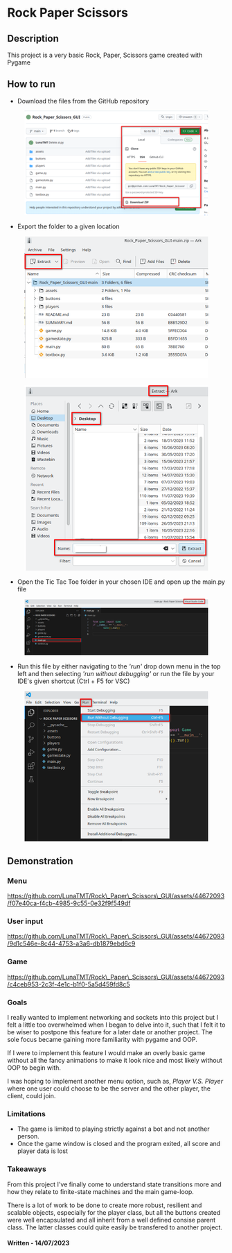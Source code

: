 # Rock Paper Scissors

## Description

This project is a very basic Rock, Paper, Scissors game created with Pygame

## How to run

* Download the files from the GitHub repository

<div align="center">

<figure><img src=".gitbook/assets/rock_paper_scissors.png" alt=""><figcaption></figcaption></figure>

</div>

* Export the folder to a given location

<div align="center">

<figure><img src=".gitbook/assets/extract.png" alt=""><figcaption></figcaption></figure>

</div>

<div align="center">

<figure><img src=".gitbook/assets/extract_2.png" alt=""><figcaption></figcaption></figure>

</div>

* Open the Tic Tac Toe folder in your chosen IDE and open up the main.py file

<div align="center">

<figure><img src=".gitbook/assets/run.png" alt=""><figcaption></figcaption></figure>

</div>

* Run this file by either navigating to the _'run'_ drop down menu in the top left and then selecting _'run without debugging'_ or run the file by your IDE's given shortcut (Ctrl + F5 for VSC)

<div align="center">

<figure><img src=".gitbook/assets/run2.png" alt=""><figcaption></figcaption></figure>

</div>

## Demonstration

### Menu

https://github.com/LunaTMT/Rock\_Paper\_Scissors\_GUI/assets/44672093/f07e40ca-f4cb-4985-9c55-0e32f9f549df

### User input

https://github.com/LunaTMT/Rock\_Paper\_Scissors\_GUI/assets/44672093/9d1c546e-8c44-4753-a3a6-db1879ebd6c9

### Game

https://github.com/LunaTMT/Rock\_Paper\_Scissors\_GUI/assets/44672093/c4ceb953-2c3f-4e1c-b1f0-5a5d459fd8c5

### Goals

I really wanted to implement networking and sockets into this project but I felt a little too overwhelmed when I began to delve into it, such that I felt it to be wiser to postpone this feature for a later date or another project. The sole focus became gaining more familiarity with pygame and OOP.

&#x20;If I were to implement this feature I would make an overly basic game without all the fancy animations to make it look nice and most likely without OOP to begin with.&#x20;

I was hoping to implement another menu option, such as, _Player V.S. Player_ where one user could choose to be the server and the other player, the client, could join.

### Limitations

* The game is limited to playing strictly against a bot and not another person.
* Once the game window is closed and the program exited, all score and player data is lost

### Takeaways

From this project I've finally come to understand state transitions more and how they relate to finite-state machines and the main game-loop.

There is a lot of work to be done to create more robust, resilient and scalable objects, especially for the player class, but all the buttons created were well encapsulated and all inherit from a well defined consise parent class. The latter classes could quite easily be transfered to another project.

#### **Written - 14/07/2023**
